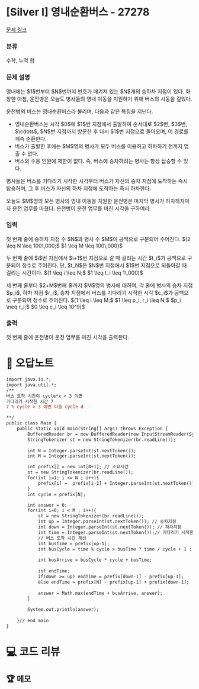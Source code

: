 # [Silver I] 영내순환버스 - 27278 

[문제 링크](https://www.acmicpc.net/problem/27278) 

### 분류

수학, 누적 합

### 문제 설명

<p>영내에는 $1$번부터 $N$번까지 번호가 매겨져 있는 $N$개의 승하차 지점이 있다. 화창한 아침, 운전병은 오늘도 병사들의 영내 이동을 지원하기 위해 버스의 시동을 걸었다.</p>

<p>운전병의 버스는 영내순환버스라 불리며, 다음과 같은 특징을 지닌다.</p>

<ul>
	<li>영내순환버스는 시각 $0$에 $1$번 지점에서 출발하여 순서대로 $2$번, $3$번, $\cdots$, $N$번 지점까지 방문한 후 다시 $1$번 지점으로 돌아오며, 이 경로를 계속 순환한다.</li>
	<li>버스가 출발한 후에는 $M$명의 병사가 모두 버스를 이용하고 하차하기 전까지 멈출 수 없다.</li>
	<li>버스의 수용 인원에 제한이 없다. 즉, 버스에 승차하려는 병사는 항상 탑승할 수 있다.</li>
</ul>

<p>병사들은 버스를 기다리기 시작한 시각부터 버스가 자신의 승차 지점에 도착하는 즉시 탑승하며, 그 후 버스가 자신의 하차 지점에 도착하는 즉시 하차한다.</p>

<p>오늘도 $M$명의 모든 병사의 영내 이동을 지원한 운전병은 마지막 병사가 하차하자마자 운전 업무를 마쳤다. 운전병이 운전 업무를 마친 시각을 구하여라.</p>

### 입력 

 <p>첫 번째 줄에 승하차 지점 수 $N$과 병사 수 $M$이 공백으로 구분되어 주어진다. $(2 \leq N \leq 100\,000;$ $1 \leq M \leq 100\,000)$</p>

<p>두 번째 줄에 $i$번 지점에서 $i+1$번 지점으로 갈 때 걸리는 시간 $t_i$가 공백으로 구분되어 정수로 주어진다. 단, $t_N$은 $N$번 지점에서 $1$번 지점으로 되돌아갈 때 걸리는 시간이다. $(1 \leq i \leq N;$ $1 \leq t_i \leq 1\,000)$ </p>

<p>세 번째 줄부터 $2+M$번째 줄까지 $M$명의 병사에 대하여, 각 줄에 병사의 승차 지점 $p_i$, 하차 지점 $r_i$, 승차 지점에서 버스를 기다리기 시작한 시각 $c_i$가 공백으로 구분되어 정수로 주어진다. $(1 \leq i \leq M;$ $1 \leq p_i, r_i \leq N;$ $p_i \neq r_i;$ $0 \leq c_i \leq 10^9)$</p>

### 출력 

 <p>첫 번째 줄에 운전병이 운전 업무를 마친 시각을 출력한다.</p>



#  🚀  오답노트 

```diff
import java.io.*;
import java.util.*;
/**
버스 도착 시간이 cycle*x + 3 이면
기다리기 시작한 시간 7
7 % cycle > 3 이면 다음 cycle d

**/
public class Main {
    public static void main(String[] args) throws Exception {
        BufferedReader br = new BufferedReader(new InputStreamReader(System.in));
        StringTokenizer st = new StringTokenizer(br.readLine());
        
        int N = Integer.parseInt(st.nextToken());
        int M = Integer.parseInt(st.nextToken());

        int prefix[] = new int[N+1]; // 소요시간
        st = new StringTokenizer(br.readLine());
        for(int i=1; i <= N ; i++){
            prefix[i] =  prefix[i-1] + Integer.parseInt(st.nextToken()); 
        }
        int cycle = prefix[N];

        int answer = 0;
        for(int i=0; i < M ; i++){
            st = new StringTokenizer(br.readLine());
            int up = Integer.parseInt(st.nextToken()); // 승차지점
            int down = Integer.parseInt(st.nextToken()); // 하차지점
            int time = Integer.parseInt(st.nextToken());// 기다리기 시작한 시각
            // 버스 도착 시간 계산
            int busTime = prefix[up-1];
            int busCycle = time % cycle > busTime ? time / cycle + 1 : time / cycle;
            
            int busArrive = busCycle * cycle + busTime;
            
            int endTime;
            if(down >= up) endTime = prefix[down-1] - prefix[up-1];
            else endTime = prefix[N] - prefix[up-1] + prefix[down-1];
                       
            answer = Math.max(endTime + busArrive, answer);
        }
        
        System.out.println(answer);
        
    }// end main
}

```

# 💻 코드 리뷰




 ## 🏆 메모 

